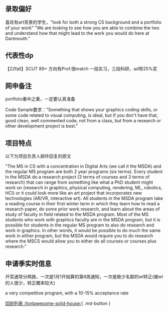 ## 录取偏好

喜欢有art背景的学生，"look for both a strong CS background and a portfolio of your work"  "We are looking to see how you are able to combine the two and understand how that might lead to the work you would do here at Dartmouth."

## 代表性dp

【22fall】SCUT 89+ 方向有Prof.很match 一段实习，三段科研，ad带25%奖

## 网申备注

portfolio重中之重，一定要认真准备

Code Sample要求："Something that shows your graphics coding skills, or some code related to visual computing, is ideal, but if you don't have that,  good clean, well commented code, not from a class, but from a research or other development project is best."

## 项目特点

以下为项目负责人邮件回复的原文

"The MS in CS with a concentration in Digital Arts (we call it the MSDA) and the regular MS program are both 2 year programs (six terms).  Every student in the MSDA do a research project (3 terms of courses and 3 terms of research) that can range from something like what a PhD student might work on (research in graphics, physical computing, rendering, ML, robotics, HCI) or it could look more like an art project that incorporates new technologies (AR/VR, interactive art).  All students in the MSDA program take a reading course in their first winter term in which they learn how to read a research paper, do some prior work research, and learn about the areas of study of faculty in field related to the MSDA program.  Most of the MS students who work with graphics faculty are in the MSDA program, but it is possible for students in the regular MS program to also do research and work in graphics.  In other words, it would be possible to do much the same work in either program, but the MSDA would require you to do research where the MSCS would allow you to either do all courses or courses plus research."

## 申请季实时信息

开奖通常分两拨，一次是1月1开始算的第8周通知，一次是极少名额的wl转正(被wl的人很少，转正概率较大)

a very competitive program, with a 10-15% acceptance rate

[回到列表 :fontawesome-solid-house:](选校梯度.md){ .md-button }
